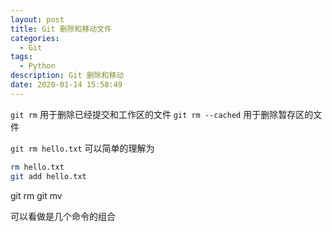 ```yaml
---
layout: post
title: Git 删除和移动文件
categories:
  - Git
tags:
  - Python
description: Git 删除和移动
date: 2020-01-14 15:58:49
---
```


`git rm` 用于删除已经提交和工作区的文件
`git rm --cached` 用于删除暂存区的文件 

`git rm hello.txt` 可以简单的理解为
```bash
rm hello.txt
git add hello.txt
```

git rm 
git mv 

可以看做是几个命令的组合
